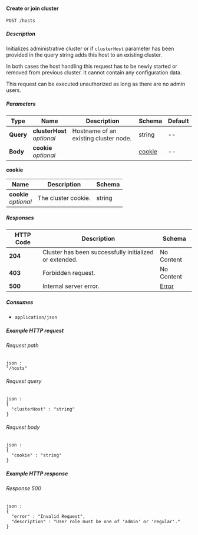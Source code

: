 
<a name="post_hosts"></a>
#### Create or join cluster
```
POST /hosts
```


##### Description
Initializes administrative cluster or if `clusterHost` parameter has been
provided in the query string adds this host to an existing cluster.

In both cases the host handling this request has to be newly started or
removed from previous cluster. It cannot contain any configuration data.

This request can be executed unauthorized as long as there are no admin users.


##### Parameters

|Type|Name|Description|Schema|Default|
|---|---|---|---|---|
|**Query**|**clusterHost**  <br>*optional*|Hostname of an existing cluster node.|string|--|
|**Body**|**cookie**  <br>*optional*||[cookie](#post_hosts-cookie)|--|

<a name="post_hosts-cookie"></a>
**cookie**

|Name|Description|Schema|
|---|---|---|
|**cookie**  <br>*optional*|The cluster cookie.|string|


##### Responses

|HTTP Code|Description|Schema|
|---|---|---|
|**204**|Cluster has been successfully initialized or extended.|No Content|
|**403**|Forbidden request.|No Content|
|**500**|Internal server error.|[Error](../definitions/Error.md#error)|


##### Consumes

* `application/json`


##### Example HTTP request

###### Request path
```
json :
"/hosts"
```


###### Request query
```
json :
{
  "clusterHost" : "string"
}
```


###### Request body
```
json :
{
  "cookie" : "string"
}
```


##### Example HTTP response

###### Response 500
```
json :
{
  "error" : "Invalid Request",
  "description" : "User role must be one of 'admin' or 'regular'."
}
```



